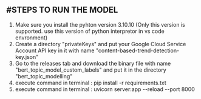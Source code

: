 #STEPS TO RUN THE MODEL
----------------------
1. Make sure you install the pyhton version 3.10.10 (Only this version is supported. use this version of python interpretor in vs code envronment)
2. Create a directory "privateKeys" and put your Google Cloud Service Account API key in it with name "content-based-trend-detection-key.json"
3. Go to the releases tab and download the binary file with name "bert_topic_model_custom_labels" and put it in the directory "bert_topic_modelling"
4. execute command in terminal : pip install -r requirements.txt
5. execute command in terminal : uvicorn server:app --reload --port 8000 
